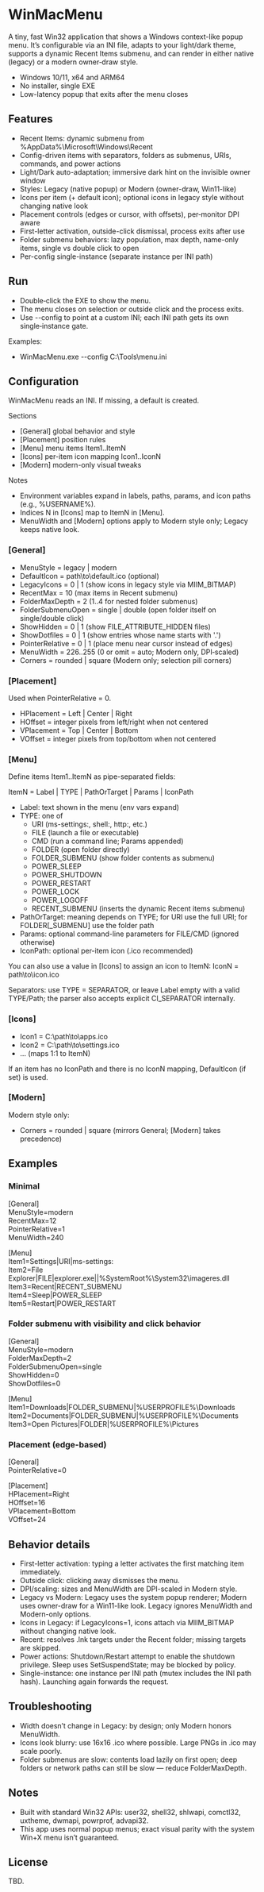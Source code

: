 # WinMacMenu

A tiny, fast Win32 application that shows a Windows context-like popup menu. It’s configurable via an INI file, adapts to your light/dark theme, supports a dynamic Recent Items submenu, and can render in either native (legacy) or a modern owner‑draw style.

- Windows 10/11, x64 and ARM64
- No installer, single EXE
- Low-latency popup that exits after the menu closes

## Features

- Recent Items: dynamic submenu from %AppData%\Microsoft\Windows\Recent
- Config-driven items with separators, folders as submenus, URIs, commands, and power actions
- Light/Dark auto-adaptation; immersive dark hint on the invisible owner window
- Styles: Legacy (native popup) or Modern (owner-draw, Win11-like)
- Icons per item (+ default icon); optional icons in legacy style without changing native look
- Placement controls (edges or cursor, with offsets), per‑monitor DPI aware
- First-letter activation, outside-click dismissal, process exits after use
- Folder submenu behaviors: lazy population, max depth, name-only items, single vs double click to open
- Per-config single-instance (separate instance per INI path)

## Run

- Double‑click the EXE to show the menu.
- The menu closes on selection or outside click and the process exits.
- Use --config to point at a custom INI; each INI path gets its own single‑instance gate.

Examples:
- WinMacMenu.exe --config C:\Tools\menu.ini

## Configuration

WinMacMenu reads an INI. If missing, a default is created.

Sections
- [General] global behavior and style
- [Placement] position rules
- [Menu] menu items Item1..ItemN
- [Icons] per-item icon mapping Icon1..IconN
- [Modern] modern-only visual tweaks

Notes
- Environment variables expand in labels, paths, params, and icon paths (e.g., %USERNAME%).
- Indices N in [Icons] map to ItemN in [Menu].
- MenuWidth and [Modern] options apply to Modern style only; Legacy keeps native look.

### [General]

- MenuStyle = legacy | modern
- DefaultIcon = path\to\default.ico (optional)
- LegacyIcons = 0 | 1  (show icons in legacy style via MIIM_BITMAP)
- RecentMax = 10       (max items in Recent submenu)
- FolderMaxDepth = 2   (1..4 for nested folder submenus)
- FolderSubmenuOpen = single | double (open folder itself on single/double click)
- ShowHidden = 0 | 1   (show FILE_ATTRIBUTE_HIDDEN files)
- ShowDotfiles = 0 | 1 (show entries whose name starts with '.')
- PointerRelative = 0 | 1 (place menu near cursor instead of edges)
- MenuWidth = 226..255 (0 or omit = auto; Modern only, DPI‑scaled)
- Corners = rounded | square (Modern only; selection pill corners)

### [Placement]

Used when PointerRelative = 0.

- HPlacement = Left | Center | Right
- HOffset   = integer pixels from left/right when not centered
- VPlacement = Top | Center | Bottom
- VOffset   = integer pixels from top/bottom when not centered

### [Menu]

Define items Item1..ItemN as pipe-separated fields:

ItemN = Label | TYPE | PathOrTarget | Params | IconPath

- Label: text shown in the menu (env vars expand)
- TYPE: one of
  - URI              (ms-settings:, shell:, http:, etc.)
  - FILE             (launch a file or executable)
  - CMD              (run a command line; Params appended)
  - FOLDER           (open folder directly)
  - FOLDER_SUBMENU   (show folder contents as submenu)
  - POWER_SLEEP
  - POWER_SHUTDOWN
  - POWER_RESTART
  - POWER_LOCK
  - POWER_LOGOFF
  - RECENT_SUBMENU   (inserts the dynamic Recent items submenu)
- PathOrTarget: meaning depends on TYPE; for URI use the full URI; for FOLDER[_SUBMENU] use the folder path
- Params: optional command-line parameters for FILE/CMD (ignored otherwise)
- IconPath: optional per-item icon (.ico recommended)

You can also use a value in [Icons] to assign an icon to ItemN: IconN = path\to\icon.ico

Separators: use TYPE = SEPARATOR, or leave Label empty with a valid TYPE/Path; the parser also accepts explicit CI_SEPARATOR internally.

### [Icons]

- Icon1 = C:\path\to\apps.ico
- Icon2 = C:\path\to\settings.ico
- ... (maps 1:1 to ItemN)

If an item has no IconPath and there is no IconN mapping, DefaultIcon (if set) is used.

### [Modern]

Modern style only:
- Corners = rounded | square (mirrors General; [Modern] takes precedence)

## Examples

### Minimal

[General]  
MenuStyle=modern  
RecentMax=12  
PointerRelative=1  
MenuWidth=240

[Menu]  
Item1=Settings|URI|ms-settings:  
Item2=File Explorer|FILE|explorer.exe||%SystemRoot%\\System32\\imageres.dll  
Item3=Recent|RECENT_SUBMENU  
Item4=Sleep|POWER_SLEEP  
Item5=Restart|POWER_RESTART  

### Folder submenu with visibility and click behavior

[General]  
MenuStyle=modern  
FolderMaxDepth=2  
FolderSubmenuOpen=single  
ShowHidden=0  
ShowDotfiles=0  

[Menu]  
Item1=Downloads|FOLDER_SUBMENU|%USERPROFILE%\\Downloads  
Item2=Documents|FOLDER_SUBMENU|%USERPROFILE%\\Documents  
Item3=Open Pictures|FOLDER|%USERPROFILE%\\Pictures  

### Placement (edge-based)

[General]  
PointerRelative=0  

[Placement]  
HPlacement=Right  
HOffset=16  
VPlacement=Bottom  
VOffset=24  

## Behavior details

- First-letter activation: typing a letter activates the first matching item immediately.
- Outside click: clicking away dismisses the menu.
- DPI/scaling: sizes and MenuWidth are DPI-scaled in Modern style.
- Legacy vs Modern: Legacy uses the system popup renderer; Modern uses owner-draw for a Win11-like look. Legacy ignores MenuWidth and Modern-only options.
- Icons in Legacy: if LegacyIcons=1, icons attach via MIIM_BITMAP without changing native look.
- Recent: resolves .lnk targets under the Recent folder; missing targets are skipped.
- Power actions: Shutdown/Restart attempt to enable the shutdown privilege. Sleep uses SetSuspendState; may be blocked by policy.
- Single-instance: one instance per INI path (mutex includes the INI path hash). Launching again forwards the request.

## Troubleshooting

- Width doesn’t change in Legacy: by design; only Modern honors MenuWidth.
- Icons look blurry: use 16x16 .ico where possible. Large PNGs in .ico may scale poorly.
- Folder submenus are slow: contents load lazily on first open; deep folders or network paths can still be slow — reduce FolderMaxDepth.

## Notes

- Built with standard Win32 APIs: user32, shell32, shlwapi, comctl32, uxtheme, dwmapi, powrprof, advapi32.
- This app uses normal popup menus; exact visual parity with the system Win+X menu isn’t guaranteed.

## License

TBD.
